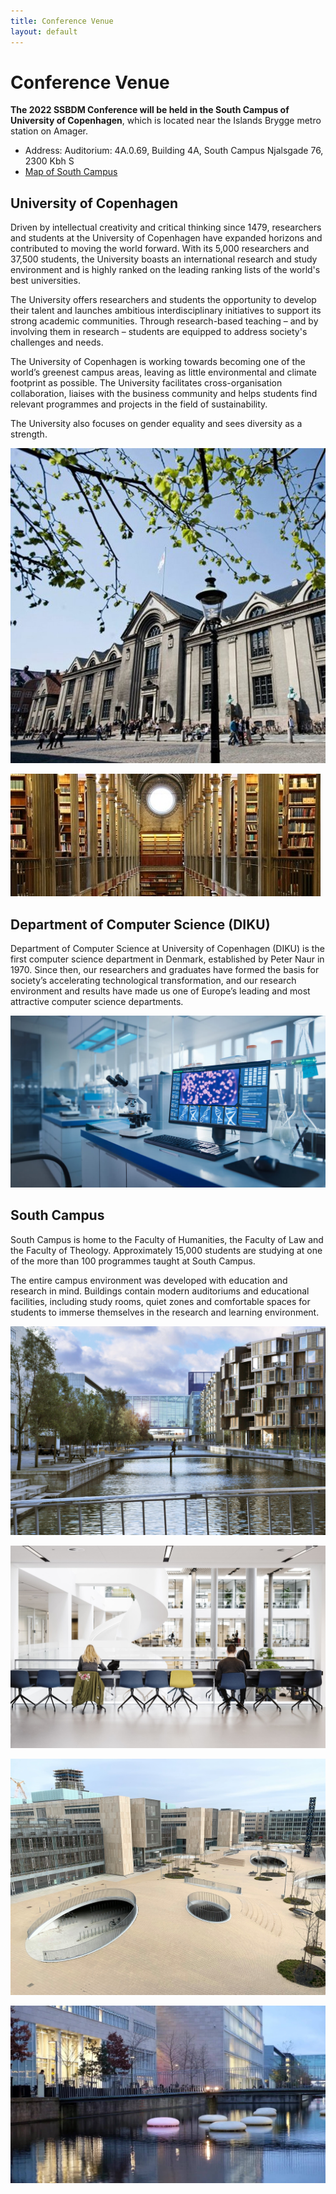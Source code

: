 ```yaml
---
title: Conference Venue
layout: default
---
```


# Conference Venue

**The 2022 SSBDM Conference will be held in the South Campus of University of Copenhagen**, which is located near the Islands Brygge metro station on Amager. 

* Address: 
  Auditorium: 4A.0.69, Building 4A, South Campus
  Njalsgade 76, 2300 Kbh S
* [Map of South Campus](https://hum.ku.dk/kontakt/kort-soendre-campus/)

## University of Copenhagen

Driven by intellectual creativity and critical thinking since 1479, researchers and students at the University of Copenhagen have expanded horizons and contributed to moving the world forward. With its 5,000 researchers and 37,500 students, the University boasts an international research and study environment and is highly ranked on the leading ranking lists of the world's best universities.

The University offers researchers and students the opportunity to develop their talent and launches ambitious interdisciplinary initiatives to support its strong academic communities. Through research-based teaching – and by involving them in research – students are equipped to address society's challenges and needs.

The University of Copenhagen is working towards becoming one of the world’s greenest campus areas, leaving as little environmental and climate footprint as possible. The University facilitates cross-organisation collaboration, liaises with the business community and helps students find relevant programmes and projects in the field of sustainability.

The University also focuses on gender equality and sees diversity as a strength.

![copenhagen](./assets/images/ku1.png)

![copenhagen](./assets/images/ku2.png)


## Department of Computer Science (DIKU)

Department of Computer Science at University of Copenhagen (DIKU) is the first computer science department in Denmark, established by Peter Naur in 1970. Since then, our researchers and graduates have formed the basis for society’s accelerating technological transformation, and our research environment and results have made us one of Europe’s leading and most attractive computer science departments.

![copenhagen](./assets/images/diku5.png)


## South Campus
South Campus is home to the Faculty of Humanities, the Faculty of Law and the Faculty of Theology. Approximately 15,000 students are studying at one of the more than 100 programmes taught at South Campus.

The entire campus environment was developed with education and research in mind. Buildings contain modern auditoriums and educational facilities, including study rooms, quiet zones and comfortable spaces for students to immerse themselves in the research and learning environment.


![copenhagen](./assets/images/south_campus1.png)

![copenhagen](./assets/images/south_campus2.png)

![copenhagen](./assets/images/south_campus3.png)

![copenhagen](./assets/images/south_campus4.png)